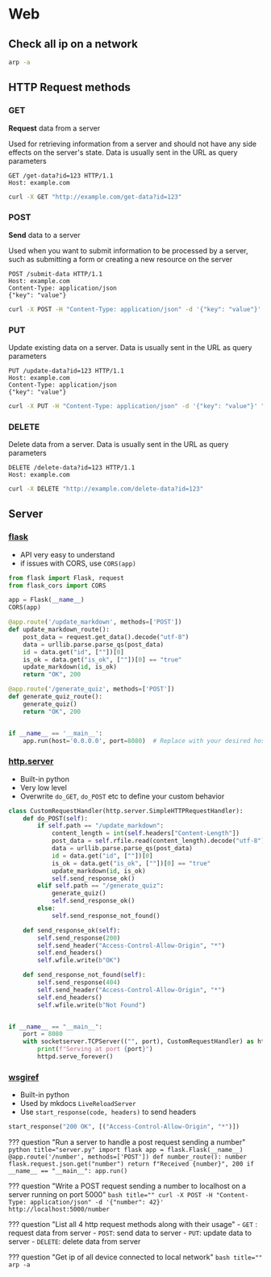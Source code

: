 # Web

## Check all ip on a network
```bash title=""
arp -a
```

## HTTP Request methods

### GET
**Request** data from a server

Used for retrieving information from a server and should not have any side effects on the server's state. Data is usually sent in the URL as query parameters

```http
GET /get-data?id=123 HTTP/1.1
Host: example.com
```
```bash title=""
curl -X GET "http://example.com/get-data?id=123"
```

### POST
**Send** data to a server

Used when you want to submit information to be processed by a server, such as submitting a form or creating a new resource on the server

```http
POST /submit-data HTTP/1.1
Host: example.com
Content-Type: application/json
{"key": "value"}
```
```bash title=""
curl -X POST -H "Content-Type: application/json" -d '{"key": "value"}' "http://example.com/submit-data"
```

### PUT
Update existing data on a server. Data is usually sent in the URL as query parameters

```http title=""
PUT /update-data?id=123 HTTP/1.1
Host: example.com
Content-Type: application/json
{"key": "value"}
```
```bash title=""
curl -X PUT -H "Content-Type: application/json" -d '{"key": "value"}' "http://example.com/update-data?id=123"
```

### DELETE
Delete data from a server. Data is usually sent in the URL as query parameters

```http title=""
DELETE /delete-data?id=123 HTTP/1.1
Host: example.com
```
```bash title=""
curl -X DELETE "http://example.com/delete-data?id=123"
```


## Server

### [flask](https://flask.palletsprojects.com/en/3.0.x/)

- API very easy to understand
- if issues with CORS, use `CORS(app)`

```python
from flask import Flask, request
from flask_cors import CORS

app = Flask(__name__)
CORS(app)

@app.route('/update_markdown', methods=['POST'])
def update_markdown_route():
    post_data = request.get_data().decode("utf-8")
    data = urllib.parse.parse_qs(post_data)
    id = data.get("id", [""])[0]
    is_ok = data.get("is_ok", [""])[0] == "true"
    update_markdown(id, is_ok)
    return "OK", 200

@app.route('/generate_quiz', methods=['POST'])
def generate_quiz_route():
    generate_quiz()
    return "OK", 200


if __name__ == '__main__':
    app.run(host='0.0.0.0', port=8080)  # Replace with your desired host and port

```

### [http.server](https://docs.python.org/3/library/http.server.html)

- Built-in python
- Very low level
- Overwrite `do_GET`, `do_POST` etc to define your custom behavior

```python
class CustomRequestHandler(http.server.SimpleHTTPRequestHandler):
    def do_POST(self):
        if self.path == "/update_markdown":
            content_length = int(self.headers["Content-Length"])
            post_data = self.rfile.read(content_length).decode("utf-8")
            data = urllib.parse.parse_qs(post_data)
            id = data.get("id", [""])[0]
            is_ok = data.get("is_ok", [""])[0] == "true"
            update_markdown(id, is_ok)
            self.send_response_ok()
        elif self.path == "/generate_quiz":
            generate_quiz()
            self.send_response_ok()
        else:
            self.send_response_not_found()

    def send_response_ok(self):
        self.send_response(200)
        self.send_header("Access-Control-Allow-Origin", "*")
        self.end_headers()
        self.wfile.write(b"OK")

    def send_response_not_found(self):
        self.send_response(404)
        self.send_header("Access-Control-Allow-Origin", "*")
        self.end_headers()
        self.wfile.write(b"Not Found")


if __name__ == "__main__":
    port = 8080
    with socketserver.TCPServer(("", port), CustomRequestHandler) as httpd:
        print(f"Serving at port {port}")
        httpd.serve_forever()

```

### [wsgiref](https://docs.python.org/3/library/wsgiref.html)

- Built-in python
- Used by mkdocs `LiveReloadServer`
- Use `start_response(code, headers)` to send headers

```python
start_response("200 OK", [("Access-Control-Allow-Origin", "*")])
```

??? question "Run a server to handle a post request sending a number"
    ```python title="server.py"
    import flask
    app = flask.Flask(__name__)
    @app.route('/number', methods=['POST'])
    def number_route():
        number flask.request.json.get("number")
        return f"Received {number}", 200
    if __name__ == "__main__":
        app.run()
    ```

??? question "Write a POST request sending a number to localhost on a server running on port 5000"
    ```bash title=""
    curl -X POST -H "Content-Type: application/json" -d '{"number": 42}' http://localhost:5000/number
    ```

??? question "List all 4 http request methods along with their usage"
    - `GET` : request data from server
    - `POST`: send data to server
    - `PUT`: update data to server
    - `DELETE`: delete data from server

??? question "Get ip of all device connected to local network"
    ```bash title=""
    arp -a
    ```
